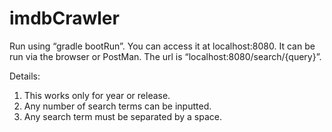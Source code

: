 # imdbCrawler

Run using “gradle bootRun”. You can access it at localhost:8080. It can be run via the browser or PostMan. The url is “localhost:8080/search/{query}”.

Details:
1. This works only for year or release.
2. Any number of search terms can be inputted.
3. Any search term must be separated by a space.
